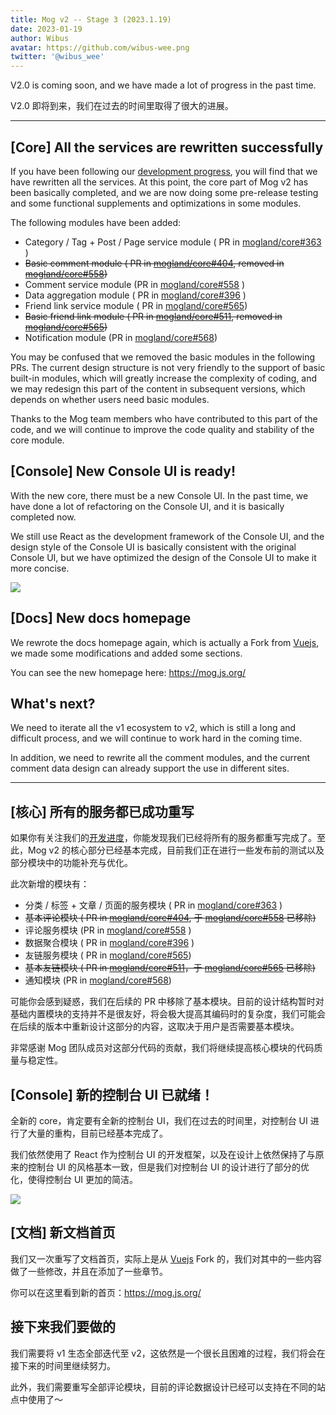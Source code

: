 ```yaml
---
title: Mog v2 -- Stage 3 (2023.1.19)
date: 2023-01-19
author: Wibus
avatar: https://github.com/wibus-wee.png
twitter: '@wibus_wee'
---
```


V2.0 is coming soon, and we have made a lot of progress in the past time.

V2.0 即将到来，我们在过去的时间里取得了很大的进展。

---

## [Core] All the services are rewritten successfully

If you have been following our [development progress](https://mog.js.org/about/roadmap.html), you will find that we have rewritten all the services. At this point, the core part of Mog v2 has been basically completed, and we are now doing some pre-release testing and some functional supplements and optimizations in some modules.

The following modules have been added:

-  Category / Tag + Post / Page service module ( PR in [mogland/core#363](https://github.com/mogland/core/pull/363) )
-  ~~Basic comment module ( PR in [mogland/core#404](https://github.com/mogland/core/pull/404), removed in [mogland/core#558](https://github.com/mogland/core/pull/558))~~
-  Comment service module (PR in [mogland/core#558](https://github.com/mogland/core/pull/558) )
-  Data aggregation module ( PR in [mogland/core#396](https://github.com/mogland/core/pull/396) )
-  Friend link service module ( PR in [mogland/core#565](https://github.com/mogland/core/pull/565))
-  ~~Basic friend link module ( PR in [mogland/core#511](https://github.com/mogland/core/pull/511), removed in [mogland/core#565](https://github.com/mogland/core/pull/565))~~
-  Notification module (PR in [mogland/core#568](https://github.com/mogland/core/pull/568))

You may be confused that we removed the basic modules in the following PRs. The current design structure is not very friendly to the support of basic built-in modules, which will greatly increase the complexity of coding, and we may redesign this part of the content in subsequent versions, which depends on whether users need basic modules.


Thanks to the Mog team members who have contributed to this part of the code, and we will continue to improve the code quality and stability of the core module.

## [Console] New Console UI is ready!

With the new core, there must be a new Console UI. In the past time, we have done a lot of refactoring on the Console UI, and it is basically completed now.

We still use React as the development framework of the Console UI, and the design style of the Console UI is basically consistent with the original Console UI, but we have optimized the design of the Console UI to make it more concise.

![](https://user-images.githubusercontent.com/62133302/212527878-cb415e34-50d4-4522-a257-70965d9a558e.png)


## [Docs] New docs homepage

We rewrote the docs homepage again, which is actually a Fork from [Vuejs](//Vuejs.org), we made some modifications and added some sections.

You can see the new homepage here: https://mog.js.org/

## What's next?

We need to iterate all the v1 ecosystem to v2, which is still a long and difficult process, and we will continue to work hard in the coming time.

In addition, we need to rewrite all the comment modules, and the current comment data design can already support the use in different sites.

---

## [核心] 所有的服务都已成功重写

如果你有关注我们的[开发进度](https://mog.js.org/about/roadmap.html)，你能发现我们已经将所有的服务都重写完成了。至此，Mog v2 的核心部分已经基本完成，目前我们正在进行一些发布前的测试以及部分模块中的功能补充与优化。

此次新增的模块有：

-  分类 / 标签 + 文章 / 页面的服务模块 ( PR in [mogland/core#363](https://github.com/mogland/core/pull/363) )
-  ~~基本评论模块 ( PR in [mogland/core#404](https://github.com/mogland/core/pull/404), 于 [mogland/core#558](https://github.com/mogland/core/pull/558) 已移除)~~
-  评论服务模块 (PR in [mogland/core#558](https://github.com/mogland/core/pull/558) )
-  数据聚合模块 ( PR in [mogland/core#396](https://github.com/mogland/core/pull/396) )
-  友链服务模块 ( PR in [mogland/core#565](https://github.com/mogland/core/pull/565))
-  ~~基本友链模块 ( PR in [mogland/core#511](https://github.com/mogland/core/pull/511)，于 [mogland/core#565](https://github.com/mogland/core/pull/565) 已移除)~~
-  通知模块 (PR in [mogland/core#568](https://github.com/mogland/core/pull/568))


可能你会感到疑惑，我们在后续的 PR 中移除了基本模块。目前的设计结构暂时对基础内置模块的支持并不是很友好，将会极大提高其编码时的复杂度，我们可能会在后续的版本中重新设计这部分的内容，这取决于用户是否需要基本模块。

非常感谢 Mog 团队成员对这部分代码的贡献，我们将继续提高核心模块的代码质量与稳定性。

## [Console] 新的控制台 UI 已就绪！

全新的 core，肯定要有全新的控制台 UI，我们在过去的时间里，对控制台 UI 进行了大量的重构，目前已经基本完成了。

我们依然使用了 React 作为控制台 UI 的开发框架，以及在设计上依然保持了与原来的控制台 UI 的风格基本一致，但是我们对控制台 UI 的设计进行了部分的优化，使得控制台 UI 更加的简洁。

![](https://user-images.githubusercontent.com/62133302/212527878-cb415e34-50d4-4522-a257-70965d9a558e.png)


## [文档] 新文档首页

我们又一次重写了文档首页，实际上是从 [Vuejs](//Vuejs.org) Fork 的，我们对其中的一些内容做了一些修改，并且在添加了一些章节。

你可以在这里看到新的首页：https://mog.js.org/


## 接下来我们要做的

我们需要将 v1 生态全部迭代至 v2，这依然是一个很长且困难的过程，我们将会在接下来的时间里继续努力。

此外，我们需要重写全部评论模块，目前的评论数据设计已经可以支持在不同的站点中使用了～
